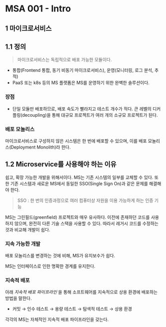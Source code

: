 # MSA 001 - Intro

## 1 마이크로서비스

## 1.1 정의

> 마이크로서비스는 독립적으로 배포 가능한 모듈이다.



* 통합(Frontend 통합, 동기 비동기 마이크로서비스), 운영(모니터링, 로그 분석, 추적)
* PaaS 또는 k8s 등의 MS 플랫폼은 MS를 운영하기 위한 완벽한 솔루션이다.



### 장점

* 단일 모듈만 배포하므로, 배포 속도가 빨라지고 테스트 개수가 적다. 큰 레벨의 디커플링(decoupling)을 통해 대규모 프로젝트가 여러 개의 소규모 프로젝트가 된다.



### 배포 모놀리스

마이크로서비스로 구성하지 않은 시스템은 한 번에 배포할 수 있으며, 이를 배포 모놀리스(Deployment Monolith)라 한다.



## 1.2 Microservice를 사용해야 하는 이유

쉽고, 확장 가능한 개발을 위해서이다. MS는 기존 시스템의 일부를 교체할 수 있다. 또한 기존 시스템과 새로운 MS에서 동일한 SSO(Single Sign On)과 같은 문제를 해결해야 한다.

> SSO : 한 번의 인증과정으로 여러 컴퓨터상 자원을 이용 가능하게 하는 인증 기능

MS는 그린필드(greenfield) 프로젝트와 매우 유사하다. 이전에 존재하던 코드를 사용하지 않으며, 완전히 다른 기술 스택을 사용할 수 있다. 따라서 레거시 코드를 수정하는 것과 비교해 개발이 쉽다.



### 지속 가능한 개발

배포 모놀리스를 변경하는 것에 비해, MS가 유지보수가 쉽다.

MS는 인터페이스로 인한 명확한 경계를 유지한다.



### 지속적 배포

아래 _지속적 배포 파이프라인_ 을 통해 소프트웨어를 지속적으로 상용 환경에 배포하는 방법을 말한다.

* 커밋 → 인수 테스트 → 용량 테스트 → 탐색적 테스트 → 상용 환경

각각의 MS는 자체적인 지속적 배포 파이프라인을 갖는다.